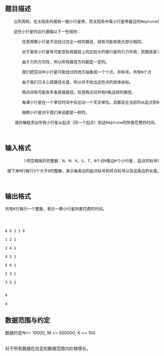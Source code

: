 ## 题目描述

<pre style="text-indent: 21pt"><span style="font-size: medium">众所周知，在太阳系外围有一圈小行星带，而太阳系中离小行星带最近的Neptune往往面临着遭受小行星轰击的威胁。突然，某天Neptune上的天文台发现有一群小行星有k颗气势汹汹的袭来。作为Neptune的天文部长的小t想知道这些小行星分别要多久会撞到Neptune。你能够帮助他吗？</span></pre>
<pre style="text-indent: 21pt"><span style="font-size: medium">这些小行星的运行遵循以下一些规则：</span></pre>
<pre style="margin-left: 39pt; text-indent: -18pt"><span style="font-size: medium">1.<span style="font: 7pt 'Times New Roman'">     </span>任意两颗小行星不会经过完全一样的路径，但有可能有绝大部分相同。</span></pre>
<pre style="margin-left: 39pt; text-indent: -18pt"><span style="font-size: medium">2.<span style="font: 7pt 'Times New Roman'">     </span>对于某些小行星有可能受到其路径上的比较大的矮行星的引力作用，而围绕某个区域转圈。</span></pre>
<pre style="margin-left: 39pt; text-indent: -18pt"><span style="font-size: medium">3.<span style="font: 7pt 'Times New Roman'">     </span>由于力的方向性，所以所有路径方向都是一定的。</span></pre>
<pre style="margin-left: 39pt; text-indent: -18pt"><span style="font-size: medium">4.<span style="font: 7pt 'Times New Roman'">     </span>我们把空间中小行星可能经过的地方抽象成一个个点，并标号。共有N个点</span></pre>
<pre style="margin-left: 39pt; text-indent: -18pt"><span style="font-size: medium">5.<span style="font: 7pt 'Times New Roman'">     </span>由于我们只关心其路径长度，所以并不给出这些点的具体坐标。</span></pre>
<pre style="margin-left: 39pt; text-indent: -18pt"><span style="font-size: medium">6.<span style="font: 7pt 'Times New Roman'">     </span>两点间有可能有多条直接路径。任意两点间共有M条这样的路径。</span></pre>
<pre style="margin-left: 39pt; text-indent: -18pt"><span style="font-size: medium">7.<span style="font: 7pt 'Times New Roman'">     </span>每课小行星在一个单位时间中会运动一个天文单位。且都会在当前的从起点到Neptune的最短路径上运行。</span></pre>
<pre style="margin-left: 39pt; text-indent: -18pt"><span style="font-size: medium">8.<span style="font: 7pt 'Times New Roman'">     </span>每颗小行星对于我们来说都是一样的。</span></pre>
<pre><span style="font-size: medium">    请你编程求出所有小行星从起点（同一个起点）到达Neptune的所需花费的时间。</span></pre>
<pre><span style="font-size: medium">    </span></pre>

## 输入格式

<pre style="margin-left: 47.25pt; text-indent: -47.25pt"><span style="font-size: medium">第1行: 5个用空格隔开的整数：N、M、K、S、T，N个点M条边K个小行星, 起点的标号S，Neptune的标号T。</span></pre>
<pre style="text-indent: 5.25pt"><span style="font-size: medium">接下来M行每行3个大于0的整数，表示每条边的起点标号和终点标号以及这条边的长度。 </span></pre>
<pre><span style="font-size: medium"> </span></pre>

## 输出格式

<pre><span style="font-size: medium">共有K行每行一个整数，表示一颗小行星所要花费的时间。</span></pre>
<pre><span style="font-size: medium"> </span></pre>

```input1
6 6 2 1 6
1 2 1
2 4 1
4 5 1
5 6 1
2 3 1
3 5 1
```
```output1
4
4
```
## 数据范围与约定

<p>数据约定N<= 10000, M <= 500000, K <= 100<br><br>
  对于所有数据在给定的数据范围内阶梯增长。<br><br></p>

